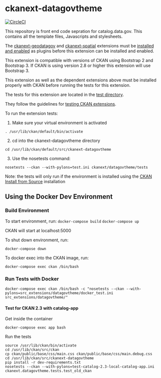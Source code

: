 # ckanext-datagovtheme

[![CircleCI](https://circleci.com/gh/GSA/ckanext-datagovtheme.svg?style=svg)](https://circleci.com/gh/GSA/ckanext-datagovtheme)

This repository is front end code sepration for catalog.data.gov. This contains all the template files, Javascripts and stylesheets.

The [ckanext-geodatagov](https://github.com/GSA/ckanext-geodatagov) and [ckanext-spatial](https://github.com/ckan/ckanext-spatial) extensions must be [installed and enabled](https://docs.ckan.org/en/2.8/extensions/tutorial.html#installing-the-extension) as plugins before this extension can be installed and enabled.

This extension is compatible with versions of CKAN using Bootstrap 2 and Bootstrap 3. If CKAN is using version 2.8 or higher this extension will use Bootstrap 3.

This extension as well as the dependent extensions above must be installed properly with CKAN before running the tests for this extension.

The tests for this extension are located in the [test directory](/ckanext/datagovtheme/tests/test_datagovetheme.py).

They follow the guidelines for [testing CKAN extensions](https://docs.ckan.org/en/2.8/extensions/testing-extensions.html#testing-extensions).

To run the extension tests:

1. Make sure your virtual environment is activated

`. /usr/lib/ckan/default/bin/activate`

2. cd into the ckanext-datagovtheme directory

`cd /usr/lib/ckan/default/src/ckanext-datagovtheme`

3. Use the nosetests command:

`nosetests --ckan --with-pylons=test.ini ckanext/datagovtheme/tests`

Note: the tests will only run if the environment is installed using the [CKAN Install from Source](https://docs.ckan.org/en/2.8/maintaining/installing/install-from-source.html#installing-ckan-from-source) installation

## Using the Docker Dev Environment

### Build Environment

To start environment, run:
```docker-compose build```
```docker-compose up```

CKAN will start at localhost:5000

To shut down environment, run:

```docker-compose down```

To docker exec into the CKAN image, run:

```docker-compose exec ckan /bin/bash```

### Run Tests with Docker

```docker-compose exec ckan /bin/bash -c "nosetests --ckan --with-pylons=src_extensions/datagovtheme/docker_test.ini src_extensions/datagovtheme/"```

#### Test for CKAN 2.3 with catalog-app

Get inside the container
```
docker-compose exec app bash
```

Run the tests
```
source /usr/lib/ckan/bin/activate
cd /usr/lib/ckan/src/ckan
cp ckan/public/base/css/main.css ckan/public/base/css/main.debug.css
cd /usr/lib/ckan/src/ckanext-datagovtheme
pip install -r dev-requirements.txt
nosetests --ckan --with-pylons=test-catalog-2.3-local-catalog-app.ini ckanext.datagovtheme.tests.test_old_ckan
```

